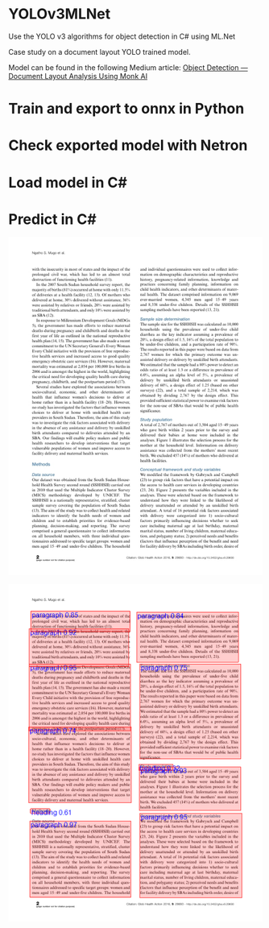 # YOLOv3MLNet
Use the YOLO v3 algorithms for object detection in C# using ML.Net

Case study on a document layout YOLO trained model.

Model can be found in the following Medium article: [Object Detection — Document Layout Analysis Using Monk AI](https://medium.com/towards-artificial-intelligence/object-detection-document-layout-analysis-using-monk-object-detection-toolkit-6c57200bde5)

# Train and export to onnx in Python

# Check exported model with Netron

# Load model in C#

# Predict in C#
![input](YOLOv3MLNet/Assets/Images/PMC5055614_00001.jpg)

![output](YOLOv3MLNet/Assets/Output/PMC5055614_00001._processed.jpg)
